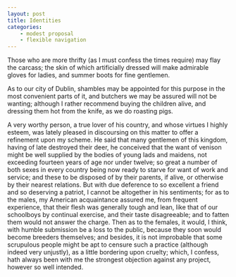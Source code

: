 ```yaml
---
layout: post
title: Identities
categories:
	- modest proposal
	- flexible navigation
---
```


Those who are more thrifty (as I must confess the times require) may flay the carcass; the skin of which artificially dressed will make admirable gloves for ladies, and summer boots for fine gentlemen.

As to our city of Dublin, shambles may be appointed for this purpose in the most convenient parts of it, and butchers we may be assured will not be wanting; although I rather recommend buying the children alive, and dressing them hot from the knife, as we do roasting pigs.

A very worthy person, a true lover of his country, and whose virtues I highly esteem, was lately pleased in discoursing on this matter to offer a refinement upon my scheme. He said that many gentlemen of this kingdom, having of late destroyed their deer, he conceived that the want of venison might be well supplied by the bodies of young lads and maidens, not exceeding fourteen years of age nor under twelve; so great a number of both sexes in every country being now ready to starve for want of work and service; and these to be disposed of by their parents, if alive, or otherwise by their nearest relations. But with due deference to so excellent a friend and so deserving a patriot, I cannot be altogether in his sentiments; for as to the males, my American acquaintance assured me, from frequent experience, that their flesh was generally tough and lean, like that of our schoolboys by continual exercise, and their taste disagreeable; and to fatten them would not answer the charge. Then as to the females, it would, I think, with humble submission be a loss to the public, because they soon would become breeders themselves; and besides, it is not improbable that some scrupulous people might be apt to censure such a practice (although indeed very unjustly), as a little bordering upon cruelty; which, I confess, hath always been with me the strongest objection against any project, however so well intended.